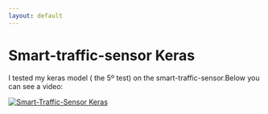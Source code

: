 ```yaml
---
layout: default
---
```

# Smart-traffic-sensor Keras

I tested my keras model ( the 5º test) on the smart-traffic-sensor.Below you can see a video:

[![Smart-Traffic-Sensor Keras](https://roboticsurjc-students.github.io/2018-tfm-Jessica-Fernandez/images/smart_traffic_sensor_keras.png)](https://www.youtube.com/watch?v=pa6c3zmug8w&feature=youtu.be)
